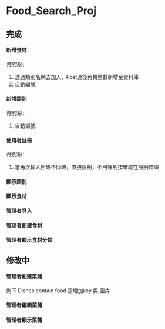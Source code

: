 # Food_Search_Proj

## 完成
#### 新增食材

*特別點 :* 
1. 透過類別名稱去加入，Post過後再轉整數新增至資料庫
2. 自動編號
#### 新增類別
*特別點 :*
1. 自動編號

#### 使用者註冊
*特別點 :*
1. 當再次輸入密碼不同時，直接說明，不用等到按確認在說明錯誤

#### 顯示類別
#### 顯示食材
#### 管理者登入
#### 管理者創建食材
#### 管理者顯示食材分類

## 修改中
#### 管理者創建菜餚
剩下 Dishes contain food 需增加key 與 圖片
#### 管理者編輯菜餚
#### 管理者顯示菜餚



